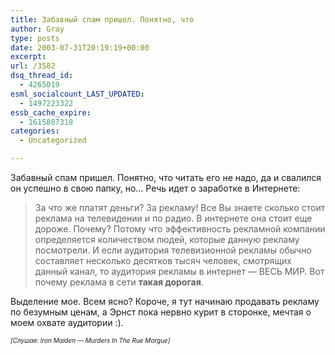 ```yaml
---
title: Забавный спам пришел. Понятно, что
author: Gray
type: posts
date: 2003-07-31T20:19:19+00:00
excerpt:
url: /3582
dsq_thread_id:
  - 4265019
esml_socialcount_LAST_UPDATED:
  - 1497223322
essb_cache_expire:
  - 1615887318
categories:
  - Uncategorized

---
```








Забавный спам пришел. Понятно, что читать его не надо, да и свалился он успешно в свою папку, но&#8230; Речь идет о заработке в Интернете:

> За что же платят деньги? За рекламу! Все Вы знаете сколько стоит реклама на телевидении и по радио. В интернете она стоит еще дороже. Почему? Потому что эффективность рекламной компании определяется количеством людей, которые данную рекламу посмотрели. И если аудитория телевизионной рекламы обычно составляет несколько десятков тысяч человек, смотрящих данный канал, то аудитория рекламы в интернет &#8212; ВЕСЬ МИР. Вот почему реклама в сети **такая дорогая**. 

Выделение мое. Всем ясно? Короче, я тут начинаю продавать рекламу по безумным ценам, а Эрнст пока нервно курит в сторонке, мечтая о моем охвате аудитории :).

_<font size="1">[Слушая: Iron Maiden &#8212; Murders In The Rue Morgue]</font>_